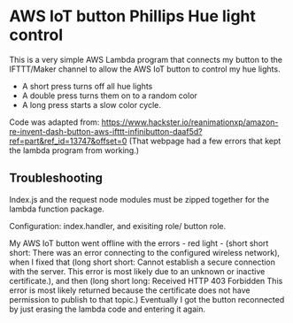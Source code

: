 # AWS IoT button Phillips Hue light control

This is a very simple AWS Lambda program that connects my button to the IFTTT/Maker channel to allow the AWS IoT button to control my hue lights.

- A short press turns off all hue lights
- A double press turns them on to a random color
- A long press starts a slow color cycle.

Code was adapted from: https://www.hackster.io/reanimationxp/amazon-re-invent-dash-button-aws-ifttt-infinibutton-daaf5d?ref=part&ref_id=13747&offset=0 (That webpage had a few errors that kept the lambda program from working.)

## Troubleshooting

Index.js and the request node modules must be zipped together for the lambda function package.

Configuration: index.handler, and exisiting role/ button role.

My AWS IoT button went offline with the errors - red light - (short short short: There was an error connecting to the configured wireless network), when I fixed that (long short short: Cannot establish a secure connection with the server. This error is most likely due to an unknown or inactive certificate.), and then (long short long: Received HTTP 403 Forbidden This error is most likely returned because the certificate does not have permission to publish to that topic.) Eventually I got the button reconnected by just erasing the lambda code and entering it again.
